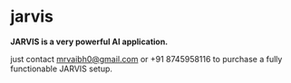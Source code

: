 # jarvis
<strong><b>JARVIS is a very powerful AI application.</strong></b>

just contact mrvaibh0@gmail.com or +91 8745958116 to purchase a fully functionable JARVIS setup.

